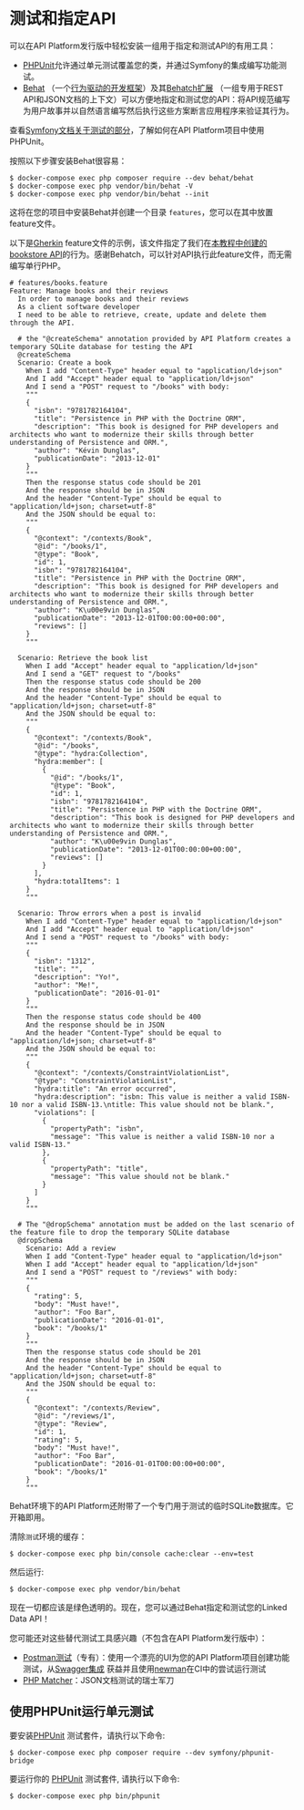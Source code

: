 # 测试和指定API

可以在API Platform发行版中轻松安装一组用于指定和测试API的有用工具：

* [PHPUnit](https://phpunit.de/)允许通过单元测试覆盖您的类，并通过Symfony的集成编写功能测试。
* [Behat](http://docs.behat.org/) （一个[行为驱动的开发框架](http://en.wikipedia.org/wiki/Behavior-driven_development)）及其[Behatch扩展](https://github.com/Behatch/contexts) （一组专用于REST API和JSON文档的上下文）可以方便地指定和测试您的API：将API规范编写为用户故事并以自然语言编写然后执行这些方案断言应用程序来验证其行为。

查看[Symfony文档关于测试的部分](https://symfony.com/doc/current/testing.html)，了解如何在API Platform项目中使用PHPUnit。

按照以下步骤安装Behat很容易：

    $ docker-compose exec php composer require --dev behat/behat
    $ docker-compose exec php vendor/bin/behat -V
    $ docker-compose exec php vendor/bin/behat --init

这将在您的项目中安装Behat并创建一个目录 `features`，您可以在其中放置feature文件。

以下是[Gherkin](http://docs.behat.org/en/latest/user_guide/gherkin.html) feature文件的示例，该文件指定了我们在[本教程中创建的bookstore API](index.md)的行为。感谢Behatch，可以针对API执行此feature文件，而无需编写单行PHP。

```gherkin
# features/books.feature
Feature: Manage books and their reviews
  In order to manage books and their reviews
  As a client software developer
  I need to be able to retrieve, create, update and delete them through the API.

  # the "@createSchema" annotation provided by API Platform creates a temporary SQLite database for testing the API
  @createSchema
  Scenario: Create a book
    When I add "Content-Type" header equal to "application/ld+json"
    And I add "Accept" header equal to "application/ld+json"
    And I send a "POST" request to "/books" with body:
    """
    {
      "isbn": "9781782164104",
      "title": "Persistence in PHP with the Doctrine ORM",
      "description": "This book is designed for PHP developers and architects who want to modernize their skills through better understanding of Persistence and ORM.",
      "author": "Kévin Dunglas",
      "publicationDate": "2013-12-01"
    }
    """
    Then the response status code should be 201
    And the response should be in JSON
    And the header "Content-Type" should be equal to "application/ld+json; charset=utf-8"
    And the JSON should be equal to:
    """
    {
      "@context": "/contexts/Book",
      "@id": "/books/1",
      "@type": "Book",
      "id": 1,
      "isbn": "9781782164104",
      "title": "Persistence in PHP with the Doctrine ORM",
      "description": "This book is designed for PHP developers and architects who want to modernize their skills through better understanding of Persistence and ORM.",
      "author": "K\u00e9vin Dunglas",
      "publicationDate": "2013-12-01T00:00:00+00:00",
      "reviews": []
    }
    """

  Scenario: Retrieve the book list
    When I add "Accept" header equal to "application/ld+json"
    And I send a "GET" request to "/books"
    Then the response status code should be 200
    And the response should be in JSON
    And the header "Content-Type" should be equal to "application/ld+json; charset=utf-8"
    And the JSON should be equal to:
    """
    {
      "@context": "/contexts/Book",
      "@id": "/books",
      "@type": "hydra:Collection",
      "hydra:member": [
        {
          "@id": "/books/1",
          "@type": "Book",
          "id": 1,
          "isbn": "9781782164104",
          "title": "Persistence in PHP with the Doctrine ORM",
          "description": "This book is designed for PHP developers and architects who want to modernize their skills through better understanding of Persistence and ORM.",
          "author": "K\u00e9vin Dunglas",
          "publicationDate": "2013-12-01T00:00:00+00:00",
          "reviews": []
        }
      ],
      "hydra:totalItems": 1
    }
    """

  Scenario: Throw errors when a post is invalid
    When I add "Content-Type" header equal to "application/ld+json"
    And I add "Accept" header equal to "application/ld+json"
    And I send a "POST" request to "/books" with body:
    """
    {
      "isbn": "1312",
      "title": "",
      "description": "Yo!",
      "author": "Me!",
      "publicationDate": "2016-01-01"
    }
    """
    Then the response status code should be 400
    And the response should be in JSON
    And the header "Content-Type" should be equal to "application/ld+json; charset=utf-8"
    And the JSON should be equal to:
    """
    {
      "@context": "/contexts/ConstraintViolationList",
      "@type": "ConstraintViolationList",
      "hydra:title": "An error occurred",
      "hydra:description": "isbn: This value is neither a valid ISBN-10 nor a valid ISBN-13.\ntitle: This value should not be blank.",
      "violations": [
        {
          "propertyPath": "isbn",
          "message": "This value is neither a valid ISBN-10 nor a valid ISBN-13."
        },
        {
          "propertyPath": "title",
          "message": "This value should not be blank."
        }
      ]
    }
    """

  # The "@dropSchema" annotation must be added on the last scenario of the feature file to drop the temporary SQLite database
  @dropSchema
    Scenario: Add a review
    When I add "Content-Type" header equal to "application/ld+json"
    When I add "Accept" header equal to "application/ld+json"
    And I send a "POST" request to "/reviews" with body:
    """
    {
      "rating": 5,
      "body": "Must have!",
      "author": "Foo Bar",
      "publicationDate": "2016-01-01",
      "book": "/books/1"
    }
    """
    Then the response status code should be 201
    And the response should be in JSON
    And the header "Content-Type" should be equal to "application/ld+json; charset=utf-8"
    And the JSON should be equal to:
    """
    {
      "@context": "/contexts/Review",
      "@id": "/reviews/1",
      "@type": "Review",
      "id": 1,
      "rating": 5,
      "body": "Must have!",
      "author": "Foo Bar",
      "publicationDate": "2016-01-01T00:00:00+00:00",
      "book": "/books/1"
    }
    """
```

Behat环境下的API Platform还附带了一个专门用于测试的临时SQLite数据库。它开箱即用。 

清除`测试`环境的缓存：

    $ docker-compose exec php bin/console cache:clear --env=test

然后运行:

    $ docker-compose exec php vendor/bin/behat

现在一切都应该是绿色透明的。现在，您可以通过Behat指定和测试您的Linked Data API！ 

您可能还对这些替代测试工具感兴趣（不包含在API Platform发行版中）：

* [Postman测试](https://www.getpostman.com/docs/writing_tests)（专有）：使用一个漂亮的UI为您的API Platform项目创建功能测试，从[Swagger集成](https://www.getpostman.com/docs/importing_swagger) 获益并且使用[newman](https://github.com/postmanlabs/newman)在CI中的尝试运行测试
* [PHP Matcher](https://github.com/coduo/php-matcher)：JSON文档测试的瑞士军刀

## 使用PHPUnit运行单元测试

要安装[PHPUnit](https://phpunit.de/) 测试套件，请执行以下命令:

    $ docker-compose exec php composer require --dev symfony/phpunit-bridge

要运行你的 [PHPUnit](https://phpunit.de/) 测试套件, 请执行以下命令:

    $ docker-compose exec php bin/phpunit
